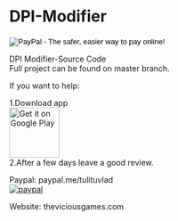 # DPI-Modifier
<form action="https://www.paypal.com/cgi-bin/webscr" method="post" target="_top">
<input type="hidden" name="cmd" value="_s-xclick">
<input type="hidden" name="hosted_button_id" value="RGQ8NSYPA59FL">
<input type="image" src="https://www.paypalobjects.com/en_US/i/btn/btn_donateCC_LG.gif" border="0" name="submit" alt="PayPal - The safer, easier way to pay online!">
<img alt="" border="0" src="https://www.paypalobjects.com/pt_BR/i/scr/pixel.gif" width="1" height="1">
</form>

DPI Modifier-Source Code <br/>
Full project can be found on master branch.

If you want to help:

1.Download app <br/>
[<img src="https://play.google.com/intl/en_us/badges/images/generic/en-play-badge.png"
    alt="Get it on Google Play"
    height="90">](https://play.google.com/store/apps/details?id=com.theviciousgames.dpimodifier)<br/>
2.After a few days leave a good review.

Paypal: paypal.me/tulituvlad <br/>
[![paypal](https://www.paypalobjects.com/en_US/i/btn/btn_donateCC_LG.gif)](https://paypal.me/tulituvlad)

Website: theviciousgames.com
